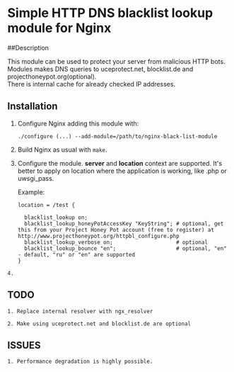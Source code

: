 # Simple HTTP DNS blacklist lookup module for Nginx

##Description

This module can be used to protect your server from malicious HTTP bots.<br/>
Modules makes DNS queries to uceprotect.net, blocklist.de and projecthoneypot.org(optional).<br/>
There is internal cache for already checked IP addresses. 

## Installation

   1. Configure Nginx adding this module with:
          
          ./configure (...) --add-module=/path/to/nginx-black-list-module
       
   2. Build Nginx as usual with `make`.
   
   3. Configure the module. **server** and **location** context are supported. 
      It's better to apply on location where the application is working, like .php or uwsgi_pass.
      
      Example:
          
          location = /test {
             
            blacklist_lookup on;
            blacklist_lookup_honeyPotAccessKey "KeyString"; # optional, get this from your Project Honey Pot account (free to register) at http://www.projecthoneypot.org/httpbl_configure.php
            blacklist_lookup_verbose on;                    # optional
            blacklist_lookup_bounce "en";                   # optional, "en" - default, "ru" or "en" are supported
          }
	
	4. 
      
## TODO

	1. Replace internal resolver with ngx_resolver
 
	2. Make using uceprotect.net and blocklist.de are optional

## ISSUES

	1. Performance degradation is highly possible.
